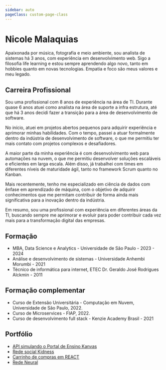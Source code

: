 ```yaml
---
sidebar: auto
pageClass: custom-page-class
---
```


# Nicole Malaquias

Apaixonada por música, fotografia e meio ambiente, sou analista de sistemas há 3 anos, com experiência em desenvolvimento web. Sigo a filosofia life learning e estou sempre aprendendo algo novo, tanto em hobbies quanto em novas tecnologias. Empatia e foco são meus valores e meu legado.

## Carreira Profissional

Sou uma profissional com 8 anos de experiência na área de TI. Durante quase 6 anos atuei como analista na área de suporte a infra estrutura, até que há 3 anos decidi fazer a transição para a área de desenvolvimento de software.

No início, atuei em projetos abertos pequenos para adquirir experiência e aprimorar minhas habilidades. Com o tempo, passei a atuar formalmente dentro da indústria de desenvolvimento de software, o que me permitiu ter mais contato com projetos complexos e desafiadores.

A maior parte da minha experiência é com desenvolvimento web para automações na nuvem, o que me permitiu desenvolver soluções escaláveis e eficientes em larga escala. Além disso, já trabalhei com times em diferentes níveis de maturidade ágil, tanto no framework Scrum quanto no Kanban.

Mais recentemente, tenho me especializado em ciência de dados com ênfase em aprendizado de máquina, com o objetivo de adquirir conhecimentos que me permitam contribuir de forma ainda mais significativa para a inovação dentro da indústria.

Em resumo, sou uma profissional com experiência em diferentes áreas da TI, buscando sempre me aprimorar e evoluir para poder contribuir cada vez mais para a transformação digital das empresas.

## Formação
- MBA, Data Science e Analytics - Universidade de São Paulo - 2023 - 2024
- Análise e desenvolvimento de sistemas - Universidade Anhembi Morumbi - 2021
- Técnico de informática para internet, ETEC Dr. Geraldo José Rodrigues Alckmin - 2011

## Formação complementar

- Curso de Extensão Universitária - Computação em Nuvem, Universidade de São Paulo, 2022.
- Curso de Microservices - FIAP, 2022.
- Curso de desenvolvimento full stack - Kenzie Academy Brasil - 2021 

## Portfólio


- [API simulando o Portal de Ensino Kanvas](https://github.com/nicole-malaquias/Kanvas)
- [Rede social Kidness](https://github.com/nicole-malaquias/kindnes) 
- [Carrinho de compras em REACT](https://github.com/nicole-malaquias/ignite-cart)
- [Rede Neural](https://github.com/nicole-malaquias/rede-neural-lstm)